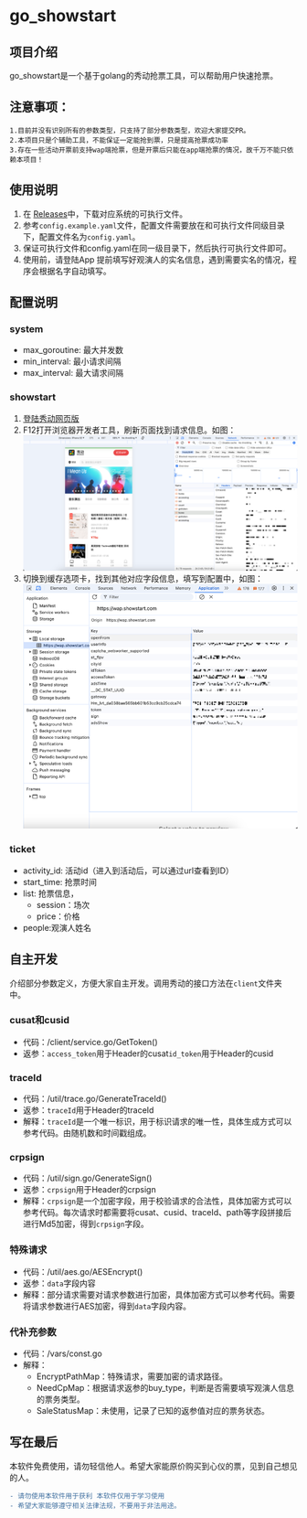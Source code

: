 # go_showstart
## 项目介绍
go_showstart是一个基于golang的秀动抢票工具，可以帮助用户快速抢票。

## 注意事项：
    1.目前并没有识别所有的参数类型，只支持了部分参数类型，欢迎大家提交PR。
    2.本项目只是个辅助工具，不能保证一定能抢到票，只是提高抢票成功率
    3.存在一些活动开票前支持wap端抢票，但是开票后只能在app端抢票的情况，故千万不能只依赖本项目！

## 使用说明
1. 在 [Releases](https://github.com/staparx/go_showstart/releases)中，下载对应系统的可执行文件。
2. 参考`config.example.yaml`文件，配置文件需要放在和可执行文件同级目录下，配置文件名为`config.yaml`。
3. 保证可执行文件和config.yaml在同一级目录下，然后执行可执行文件即可。
4. 使用前，请登陆App 提前填写好观演人的实名信息，遇到需要实名的情况，程序会根据名字自动填写。

## 配置说明

### system
- max_goroutine: 最大并发数
- min_interval: 最小请求间隔
- max_interval: 最大请求间隔

### showstart
1. [登陆秀动网页版](https://wap.showstart.com)
2. F12打开浏览器开发者工具，刷新页面找到请求信息。如图：
![img.png](./docs/img.png)
3. 切换到缓存选项卡，找到其他对应字段信息，填写到配置中，如图：
![img_1.png](docs/img_1.png)


### ticket
- activity_id: 活动id（进入到活动后，可以通过url查看到ID）
- start_time: 抢票时间
- list: 抢票信息，
  - session：场次
  - price：价格
- people:观演人姓名


## 自主开发
介绍部分参数定义，方便大家自主开发。调用秀动的接口方法在`client`文件夹中。
### cusat和cusid
- 代码：/client/service.go/GetToken()
- 返参：`access_token`用于Header的cusat`id_token`用于Header的cusid

### traceId
- 代码：/util/trace.go/GenerateTraceId()
- 返参：`traceId`用于Header的traceId
- 解释：`traceId`是一个唯一标识，用于标识请求的唯一性，具体生成方式可以参考代码。由随机数和时间戳组成。

### crpsign
- 代码：/util/sign.go/GenerateSign()
- 返参：`crpsign`用于Header的crpsign
- 解释：`crpsign`是一个加密字段，用于校验请求的合法性，具体加密方式可以参考代码。每次请求时都需要将cusat、cusid、traceId、path等字段拼接后进行Md5加密，得到`crpsign`字段。

### 特殊请求
- 代码：/util/aes.go/AESEncrypt()
- 返参：`data`字段内容
- 解释：部分请求需要对请求参数进行加密，具体加密方式可以参考代码。需要将请求参数进行AES加密，得到`data`字段内容。

### 代补充参数
- 代码：/vars/const.go
- 解释：
  - EncryptPathMap：特殊请求，需要加密的请求路径。
  - NeedCpMap：根据请求返参的buy_type，判断是否需要填写观演人信息的票务类型。
  - SaleStatusMap：未使用，记录了已知的返参值对应的票务状态。


## 写在最后
本软件免费使用，请勿轻信他人。希望大家能原价购买到心仪的票，见到自己想见的人。

```diff
- 请勿使用本软件用于获利 本软件仅用于学习使用
- 希望大家能够遵守相关法律法规，不要用于非法用途。
```